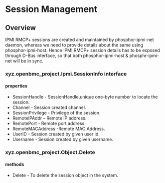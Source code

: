 # Session Management

## Overview

IPMI RMCP+ sessions are created and maintained by phosphor-ipmi-net daemon,
whereas we need to provide details about the same using phosphor-ipmi-host.
Hence IPMI RMCP+ session details has to be exposed through D-Bus interface, so
that both phosphor-ipmi-host & phosphr-ipmi-net will be in sync.

### xyz.openbmc_project.Ipmi.SessionInfo interface

#### properties

- SessionHandle - SessionHandle,unique one-byte number to locate the session.
- Channel - Session created channel.
- SessionPrivilege - Privilege of the session.
- RemoteIPAddr – Remote IP address.
- RemotePort - Remote port address.
- RemoteMACAddress -Remote MAC Address.
- UserID - Session created by given user id.
- Username - Session created by given username.

### xyz.openbmc_project.Object.Delete

#### methods

- Delete - To delete the session object in the system.
